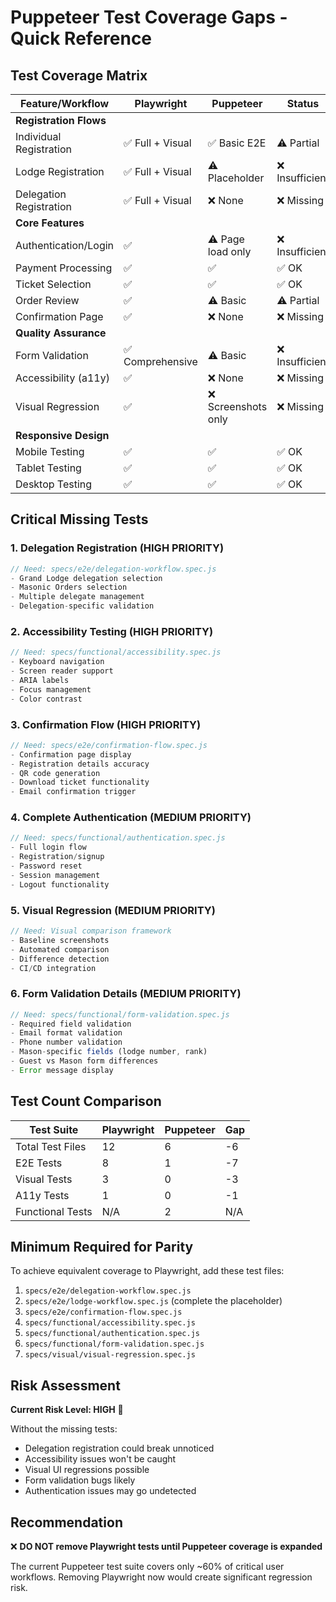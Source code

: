 # Puppeteer Test Coverage Gaps - Quick Reference

## Test Coverage Matrix

| Feature/Workflow | Playwright | Puppeteer | Status |
|-----------------|------------|-----------|---------|
| **Registration Flows** |
| Individual Registration | ✅ Full + Visual | ✅ Basic E2E | ⚠️ Partial |
| Lodge Registration | ✅ Full + Visual | ⚠️ Placeholder | ❌ Insufficient |
| Delegation Registration | ✅ Full + Visual | ❌ None | ❌ Missing |
| **Core Features** |
| Authentication/Login | ✅ | ⚠️ Page load only | ❌ Insufficient |
| Payment Processing | ✅ | ✅ | ✅ OK |
| Ticket Selection | ✅ | ✅ | ✅ OK |
| Order Review | ✅ | ⚠️ Basic | ⚠️ Partial |
| Confirmation Page | ✅ | ❌ None | ❌ Missing |
| **Quality Assurance** |
| Form Validation | ✅ Comprehensive | ⚠️ Basic | ❌ Insufficient |
| Accessibility (a11y) | ✅ | ❌ None | ❌ Missing |
| Visual Regression | ✅ | ❌ Screenshots only | ❌ Missing |
| **Responsive Design** |
| Mobile Testing | ✅ | ✅ | ✅ OK |
| Tablet Testing | ✅ | ✅ | ✅ OK |
| Desktop Testing | ✅ | ✅ | ✅ OK |

## Critical Missing Tests

### 1. Delegation Registration (HIGH PRIORITY)
```javascript
// Need: specs/e2e/delegation-workflow.spec.js
- Grand Lodge delegation selection
- Masonic Orders selection
- Multiple delegate management
- Delegation-specific validation
```

### 2. Accessibility Testing (HIGH PRIORITY)
```javascript
// Need: specs/functional/accessibility.spec.js
- Keyboard navigation
- Screen reader support
- ARIA labels
- Focus management
- Color contrast
```

### 3. Confirmation Flow (HIGH PRIORITY)
```javascript
// Need: specs/e2e/confirmation-flow.spec.js
- Confirmation page display
- Registration details accuracy
- QR code generation
- Download ticket functionality
- Email confirmation trigger
```

### 4. Complete Authentication (MEDIUM PRIORITY)
```javascript
// Need: specs/functional/authentication.spec.js
- Full login flow
- Registration/signup
- Password reset
- Session management
- Logout functionality
```

### 5. Visual Regression (MEDIUM PRIORITY)
```javascript
// Need: Visual comparison framework
- Baseline screenshots
- Automated comparison
- Difference detection
- CI/CD integration
```

### 6. Form Validation Details (MEDIUM PRIORITY)
```javascript
// Need: specs/functional/form-validation.spec.js
- Required field validation
- Email format validation
- Phone number validation
- Mason-specific fields (lodge number, rank)
- Guest vs Mason form differences
- Error message display
```

## Test Count Comparison

| Test Suite | Playwright | Puppeteer | Gap |
|------------|------------|-----------|-----|
| Total Test Files | 12 | 6 | -6 |
| E2E Tests | 8 | 1 | -7 |
| Visual Tests | 3 | 0 | -3 |
| A11y Tests | 1 | 0 | -1 |
| Functional Tests | N/A | 2 | N/A |

## Minimum Required for Parity

To achieve equivalent coverage to Playwright, add these test files:

1. `specs/e2e/delegation-workflow.spec.js`
2. `specs/e2e/lodge-workflow.spec.js` (complete the placeholder)
3. `specs/e2e/confirmation-flow.spec.js`
4. `specs/functional/accessibility.spec.js`
5. `specs/functional/authentication.spec.js`
6. `specs/functional/form-validation.spec.js`
7. `specs/visual/visual-regression.spec.js`

## Risk Assessment

**Current Risk Level: HIGH** 🔴

Without the missing tests:
- Delegation registration could break unnoticed
- Accessibility issues won't be caught
- Visual UI regressions possible
- Form validation bugs likely
- Authentication issues may go undetected

## Recommendation

❌ **DO NOT remove Playwright tests until Puppeteer coverage is expanded**

The current Puppeteer test suite covers only ~60% of critical user workflows. Removing Playwright now would create significant regression risk.